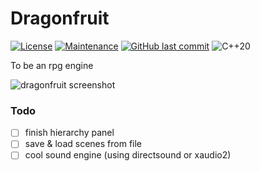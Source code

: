 # Dragonfruit
[![License](https://badgen.net/scoop/license/caddy)](https://www.apache.org/licenses/LICENSE-2.0)
[![Maintenance](https://img.shields.io/badge/Maintained%3F-yes-green.svg)](https://github.com/raicool/dragonfruit/graphs/commit-activity)
[![GitHub last commit](https://badgen.net/github/last-commit/raicool/Dragonfruit/main)](https://github.com/raicool/Dragonfruit/commits/main)
![C++20](https://raw.githubusercontent.com/marzer/poxy/main/poxy/data/poxy-badge-c%2B%2B20.svg)

To be an rpg engine

![dragonfruit screenshot](https://i.imgur.com/ekeXLVd.png)

### Todo
- [ ] finish hierarchy panel
- [ ] save & load scenes from file
- [ ] cool sound engine (using directsound or xaudio2)
